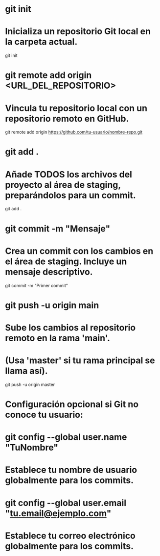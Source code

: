 # git init
# Inicializa un repositorio Git local en la carpeta actual.
git init

# git remote add origin <URL_DEL_REPOSITORIO>
# Vincula tu repositorio local con un repositorio remoto en GitHub.
git remote add origin https://github.com/tu-usuario/nombre-repo.git

# git add .
# Añade TODOS los archivos del proyecto al área de staging, preparándolos para un commit.
git add .

# git commit -m "Mensaje"
# Crea un commit con los cambios en el área de staging. Incluye un mensaje descriptivo.
git commit -m "Primer commit"

# git push -u origin main
# Sube los cambios al repositorio remoto en la rama 'main'.
# (Usa 'master' si tu rama principal se llama así).
git push -u origin master

# Configuración opcional si Git no conoce tu usuario:
# git config --global user.name "TuNombre"
# Establece tu nombre de usuario globalmente para los commits.

# git config --global user.email "tu.email@ejemplo.com"
# Establece tu correo electrónico globalmente para los commits.
